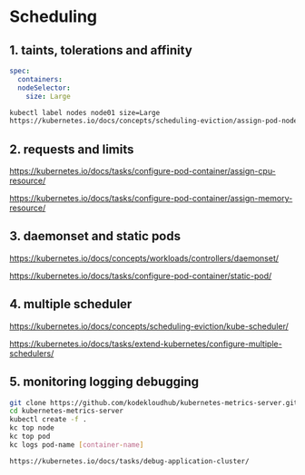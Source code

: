 # Scheduling
## 1. taints, tolerations and affinity

```yaml
spec:
  containers:
  nodeSelector:
    size: Large
```
```bash
kubectl label nodes node01 size=Large
https://kubernetes.io/docs/concepts/scheduling-eviction/assign-pod-node/
```
## 2. requests and limits

https://kubernetes.io/docs/tasks/configure-pod-container/assign-cpu-resource/

https://kubernetes.io/docs/tasks/configure-pod-container/assign-memory-resource/

## 3. daemonset and static pods

https://kubernetes.io/docs/concepts/workloads/controllers/daemonset/

https://kubernetes.io/docs/tasks/configure-pod-container/static-pod/

## 4. multiple scheduler
https://kubernetes.io/docs/concepts/scheduling-eviction/kube-scheduler/

https://kubernetes.io/docs/tasks/extend-kubernetes/configure-multiple-schedulers/

## 5. monitoring logging debugging
```bash
git clone https://github.com/kodekloudhub/kubernetes-metrics-server.git
cd kubernetes-metrics-server
kubectl create -f .
kc top node
kc top pod
kc logs pod-name [container-name]

https://kubernetes.io/docs/tasks/debug-application-cluster/
```
